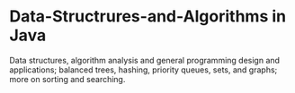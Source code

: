 # Data-Structrures-and-Algorithms in Java
Data structures, algorithm analysis and general programming design and applications; balanced trees, hashing, priority queues, sets, and graphs; more on sorting and searching.
